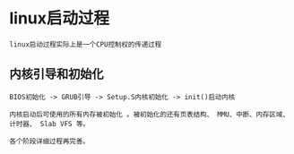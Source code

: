 # linux启动过程
    linux启动过程实际上是一个CPU控制权的传递过程
## 内核引导和初始化
    BIOS初始化 -> GRUB引导 -> Setup.S内核初始化 -> init()启动内核
    
    内核启动后可使用的所有内存被初始化 。被初始化的还有页表结构、 MMU、中断、内存区域、计时器、 Slab VFS 等。
    
    各个阶段详细过程再完善。